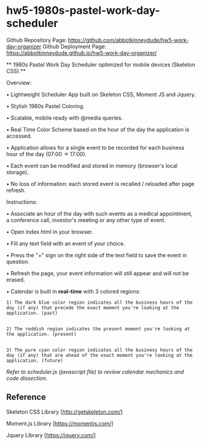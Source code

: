 # hw5-1980s-pastel-work-day-scheduler

Github Repository Page: https://github.com/abbotkinneydude/hw5-work-day-organizer
Github Deployment Page: https://abbotkinneydude.github.io/hw5-work-day-organizer/


** 1980s Pastel Work Day Scheduler optimized for mobile devices (Skeleton CSS).**


Overview:


• Lightweight Scheduler App built on Skeleton CSS, Moment JS and Jquery.

• Stylish 1980s Pastel Coloring.

• Scalable, mobile ready with @media queries.

• Real Time Color Scheme based on the hour of the day the application is accessed.

• Application allows for a single event to be recorded for each business hour of the day (07:00 -> 17:00).

• Each event can be modified and stored in memory (browser's local storage).

• No loss of information: each stored event is recalled / reloaded after page refresh.



Instructions:


• Associate an hour of the day with such events as a medical appointment, a conference call, investor's meeting or any other type of event.


• Open index.html in your browser.


• Fill any text field with an event of your choice.


• Press the "+" sign on the right side of the text field to save the event in question.


• Refresh the page, your event information will still appear and will not be erased.


• Calendar is built in **real-time** with 3 colored regions:

	
	1) The dark blue color region indicates all the business hours of the day (if any) that precede the exact moment you're looking at the application. (past)


	2) The reddish region indicates the present moment you're looking at the application. (present)


	3) The pure cyan color region indicates all the business hours of the day (if any) that are ahead of the exact moment you're looking at the application. (future)



*Refer to scheduler.js (javascript file) to review calendar mechanics and code dissection.*




## Reference

Skeleton CSS Library [http://getskeleton.com/]

Moment.js Library [https://momentjs.com/]

Jquery Library [https://jquery.com/]
